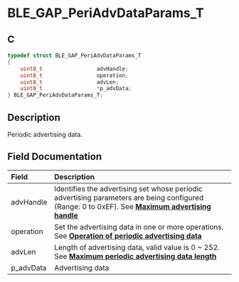 # BLE_GAP_PeriAdvDataParams_T

## C

```c
typedef struct BLE_GAP_PeriAdvDataParams_T
{
    uint8_t                 advHandle;
    uint8_t                 operation;
    uint8_t                 advLen;
    uint8_t                 *p_advData;
} BLE_GAP_PeriAdvDataParams_T;
```

## Description

Periodic advertising data.


## Field Documentation

|Field|Description|
|:---|:---|
|advHandle|Identifies the advertising set whose periodic advertising parameters are being configured                                                                         (Range: 0 to 0xEF). See **[Maximum advertising handle](GUID-1E8B41D5-7783-46F2-AD0F-B5013B9B85E3.md)**|
|operation|Set the advertising data in one or more operations. See **[Operation of periodic advertising data](GUID-D12D098A-019B-4831-921F-871C6757A8F2.md)**|
|advLen|Length of advertising data, valid value is 0 ~ 252. See **[Maximum periodic advertising data length](GUID-CA33BD54-6372-40CE-9045-03F6CBD8B9BE.md)**|
|p_advData|Advertising data|
